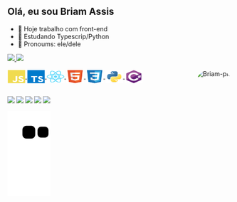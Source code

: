 ## Olá, eu sou Briam Assis 

- 👀 Hoje trabalho com front-end  
- 🌱 Estudando Typescrip/Python
- 💞️ Pronoums: ele/dele

<div align="left">
  <a href="https://github.com/BriamSilva">
  <img height="130em" src="https://github-readme-stats.vercel.app/api?username=BriamSilva&amp;show_icons=true&amp;hide=contribs,prs&amp;cache_seconds=86400&amp;theme=transparent" style="max-width: 100%;"/>
  <img height="130em" src="https://github-readme-stats.vercel.app/api/top-langs/?username=BriamSilva&layout=compact&langs_count=7&theme=transparent"/>
</div>
<div style="display: inline_block"><br>
  <img align="center" alt="Briam-Js" height="30" width="40" src="https://raw.githubusercontent.com/devicons/devicon/master/icons/javascript/javascript-plain.svg">
  <img align="center" alt="Briam-Ts" height="30" width="40" src="https://raw.githubusercontent.com/devicons/devicon/master/icons/typescript/typescript-plain.svg">
  <img align="center" alt="Briam-React" height="30" width="40" src="https://raw.githubusercontent.com/devicons/devicon/master/icons/react/react-original.svg">
  <img align="center" alt="Briam-HTML" height="30" width="40" src="https://raw.githubusercontent.com/devicons/devicon/master/icons/html5/html5-original.svg">
  <img align="center" alt="Briam-CSS" height="30" width="40" src="https://raw.githubusercontent.com/devicons/devicon/master/icons/css3/css3-original.svg">
  <img align="center" alt="Briam-Python" height="30" width="40" src="https://raw.githubusercontent.com/devicons/devicon/master/icons/python/python-original.svg">
  <img align="center" alt="Briam-Csharp" height="30" width="40" src="https://raw.githubusercontent.com/devicons/devicon/master/icons/csharp/csharp-original.svg">
  <img align="right" alt="Briam-pic" height="180" style="border-radius:30px;" src="https://avataaars.io/?avatarStyle=Circle&topType=ShortHairTheCaesar&accessoriesType=Prescription02&hairColor=Black&facialHairType=Blank&clotheType=Hoodie&clotheColor=Blue03&eyeType=Squint&eyebrowType=DefaultNatural&mouthType=Smile&skinColor=center">
</div>
  
  ##
 
<div>
   <a href="https://www.instagram.com/briamassis" target="_blank"><img src="https://img.shields.io/badge/-Instagram-%23E4405F?style=for-the-badge&logo=instagram&logoColor=white" target="_blank"></a>
   <a href="https://discord.gg/wagxzStdcR" target="_blank"><img src="https://img.shields.io/badge/Discord-7289DA?style=for-the-badge&logo=discord&logoColor=white" target="_blank"></a>
  <a href="malito:briamassis@gmail.com" target="_blank"><img src="https://img.shields.io/badge/-Gmail-%23333?style=for-the-badge&logo=gmail&logoColor=white" target="_blank"></a>
  <a href="https://t.me/BriamAssis" target="_blank"><img src="https://img.shields.io/badge/Telegram-2CA5E0?style=for-the-badge&logo=telegram&logoColor=white" target="_blank"></a>
     <a href="https://www.linkedin.com/in/briam-assis-9b0215176" target="_blank"><img src="https://img.shields.io/badge/-LinkedIn-%230077B5?style=for-the-badge&amp;logo=linkedin&amp;logoColor=white" style="max-width: 100%;"></a>
  
  ![ Animação de cobra ](https://github.com/rafaballerini/rafaballerini/blob/output/github-contribution-grid-snake.svg)
 
</div>
